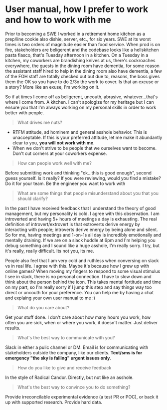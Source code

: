# User manual, how I prefer to work and how to work with me

Prior to becoming a SWE I worked in a retirement home kitchen as a prep/line cookie also dishie, server, etc., for six years. SWE at its worst times is two orders of magnitude easier than food service. When prod is on fire, stakeholders are beligerent and the codebase looks like a hellskitchen pasta fiasco, that's Tuesday afternoon in a kitchen. On a Tuesday in a kitchen, my coworkers are brandishing knives at us, there's cockroaches everywhere, the guests in the dining room have dementia, for some reason the assistant staff hired to help in the dining room also have dementia, a few of the FOH staff are totally checked out but due to, reasons, the boss gives them the OK so you have to do 2/3x the work to cover. Is that an excuse or a story? More like an exuse, I'm working on it.

So if at times I come off as beligerent, uncouth, abrasive, whatever...that's where I come from. A kitchen. I can't apologize for my heritage but I can ensure you that I'm always working on my personal skills in order to work better with people.

> What drives me nuts?

- RTFM attitude, ad hominem and general asshole behavior. This is unacceptable. If this is your preferred attitude, let me make it abundantly clear to you, **you will not work with me**.
- When we don't strive to be people that we ourselves want to become. Don't cut corners at your coworkers expense. 

> How can people work well with me?

Before submitting work and thinking "ok...this is good enough", second guess yourself. Is it really? If you were reviewing, would you find a mistake? Do it for your team. Be the engineer you want to work with

> What are some things that people misunderstand about you that you should clarify?

In the past I have received feedback that I understand the theory of good management, but my personality is cold. I agree with this observation. I am introverted and having 5+ hours of meetings a day is exhausting. The real definition of introvert/extrovert is that extroverts derive energy by interacting with people; introverts derive energy by being alone and silent. So for me, having meetings and 1-on-1s all day is incredibly emotionally and mentally draining. If we are on a slack huddle at 6pm and I'm helping you debug something and I sound like a huge asshole, I'm really sorry. I try, but it's really, really difficult. Its not you, its me.

People also feel that I am very cold and ruthless when conversing on slack vs in real life. I agree with this. Maybe it's because how I grew up with online games? When moving my fingers to respond to some visual stimulus I see in slack, there is no personal connection. I have to slow down and think about the person behind the icon. This takes mental fortitude and time on my part, so I'm really sorry if I jump this step and say things way too direct or uncouth for your preference. You can help me by having a chat and explaing your own user manual to me :) 

> What do you care about?

Get your stuff done. I don't care about how many hours you work, how often you are sick, when or where you work, it doesn't matter. Just deliver results.

> What's the best way to communicate with you?

Slack in either a pulic channel or DM. Email is for communicating with stakeholders outside the company, like our clients. **Text/sms is for emergency "the sky is falling" urgent issues only**.

> How do you like to give and receive feedback

In the style of Radical Candor. Directly, but not like an asshole.

> What's the best way to convince you to do something?

Provide irreconcilable experimental evidence (a test PR or POC), or back it up with supported research. Provide hard data.

